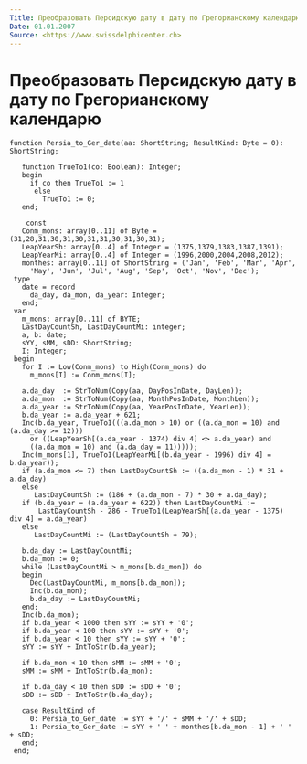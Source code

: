 ```yaml
---
Title: Преобразовать Персидскую дату в дату по Грегорианскому календарю
Date: 01.01.2007
Source: <https://www.swissdelphicenter.ch>
---
```



Преобразовать Персидскую дату в дату по Грегорианскому календарю
================================================================

    function Persia_to_Ger_date(aa: ShortString; ResultKind: Byte = 0): ShortString;
     
       function TrueTo1(co: Boolean): Integer;
       begin
         if co then TrueTo1 := 1
          else
            TrueTo1 := 0;
       end;
     
        const
       Conm_mons: array[0..11] of Byte = (31,28,31,30,31,30,31,31,30,31,30,31);
       LeapYearSh: array[0..4] of Integer = (1375,1379,1383,1387,1391);
       LeapYearMi: array[0..4] of Integer = (1996,2000,2004,2008,2012);
       monthes: array[0..11] of ShortString = ('Jan', 'Feb', 'Mar', 'Apr',
         'May', 'Jun', 'Jul', 'Aug', 'Sep', 'Oct', 'Nov', 'Dec');
     type
       date = record
         da_day, da_mon, da_year: Integer;
       end;
     var
       m_mons: array[0..11] of BYTE;
       LastDayCountSh, LastDayCountMi: integer;
       a, b: date;
       sYY, sMM, sDD: ShortString;
       I: Integer;
     begin
       for I := Low(Conm_mons) to High(Conm_mons) do
         m_mons[I] := Conm_mons[I];
     
       a.da_day  := StrToNum(Copy(aa, DayPosInDate, DayLen));
       a.da_mon  := StrToNum(Copy(aa, MonthPosInDate, MonthLen));
       a.da_year := StrToNum(Copy(aa, YearPosInDate, YearLen));
       b.da_year := a.da_year + 621;
       Inc(b.da_year, TrueTo1(((a.da_mon > 10) or ((a.da_mon = 10) and (a.da_day >= 12)))
         or ((LeapYearSh[(a.da_year - 1374) div 4] <> a.da_year) and
         ((a.da_mon = 10) and (a.da_day = 11)))));
       Inc(m_mons[1], TrueTo1(LeapYearMi[(b.da_year - 1996) div 4] = b.da_year));
       if (a.da_mon <= 7) then LastDayCountSh := ((a.da_mon - 1) * 31 + a.da_day)
       else
          LastDayCountSh := (186 + (a.da_mon - 7) * 30 + a.da_day);
       if (b.da_year = (a.da_year + 622)) then LastDayCountMi :=
           LastDayCountSh - 286 - TrueTo1(LeapYearSh[(a.da_year - 1375) div 4] = a.da_year)
       else
          LastDayCountMi := (LastDayCountSh + 79);
     
       b.da_day := LastDayCountMi;
       b.da_mon := 0;
       while (LastDayCountMi > m_mons[b.da_mon]) do
       begin
         Dec(LastDayCountMi, m_mons[b.da_mon]);
         Inc(b.da_mon);
         b.da_day := LastDayCountMi;
       end;
       Inc(b.da_mon);
       if b.da_year < 1000 then sYY := sYY + '0';
       if b.da_year < 100 then sYY := sYY + '0';
       if b.da_year < 10 then sYY := sYY + '0';
       sYY := sYY + IntToStr(b.da_year);
     
       if b.da_mon < 10 then sMM := sMM + '0';
       sMM := sMM + IntToStr(b.da_mon);
     
       if b.da_day < 10 then sDD := sDD + '0';
       sDD := sDD + IntToStr(b.da_day);
     
       case ResultKind of
         0: Persia_to_Ger_date := sYY + '/' + sMM + '/' + sDD;
         1: Persia_to_Ger_date := sYY + ' ' + monthes[b.da_mon - 1] + ' ' + sDD;
       end;
     end;


 

